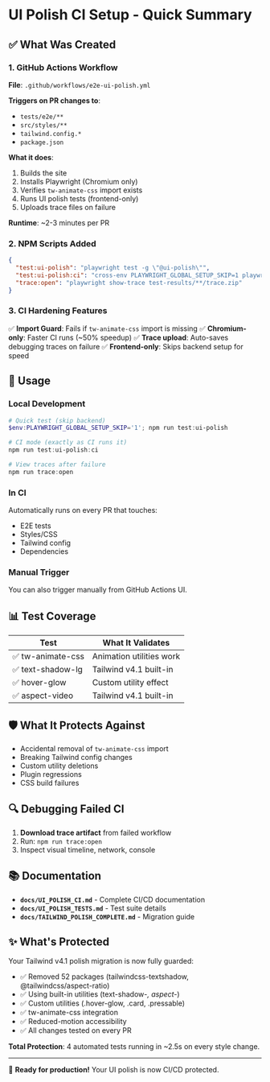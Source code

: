 # UI Polish CI Setup - Quick Summary

## ✅ What Was Created

### 1. GitHub Actions Workflow
**File**: `.github/workflows/e2e-ui-polish.yml`

**Triggers on PR changes to**:
- `tests/e2e/**`
- `src/styles/**`
- `tailwind.config.*`
- `package.json`

**What it does**:
1. Builds the site
2. Installs Playwright (Chromium only)
3. Verifies `tw-animate-css` import exists
4. Runs UI polish tests (frontend-only)
5. Uploads trace files on failure

**Runtime**: ~2-3 minutes per PR

### 2. NPM Scripts Added

```json
{
  "test:ui-polish": "playwright test -g \"@ui-polish\"",
  "test:ui-polish:ci": "cross-env PLAYWRIGHT_GLOBAL_SETUP_SKIP=1 playwright test -g \"@ui-polish\" --project=chromium",
  "trace:open": "playwright show-trace test-results/**/trace.zip"
}
```

### 3. CI Hardening Features

✅ **Import Guard**: Fails if `tw-animate-css` import is missing
✅ **Chromium-only**: Faster CI runs (~50% speedup)
✅ **Trace upload**: Auto-saves debugging traces on failure
✅ **Frontend-only**: Skips backend setup for speed

## 🚀 Usage

### Local Development

```powershell
# Quick test (skip backend)
$env:PLAYWRIGHT_GLOBAL_SETUP_SKIP='1'; npm run test:ui-polish

# CI mode (exactly as CI runs it)
npm run test:ui-polish:ci

# View traces after failure
npm run trace:open
```

### In CI

Automatically runs on every PR that touches:
- E2E tests
- Styles/CSS
- Tailwind config
- Dependencies

### Manual Trigger

You can also trigger manually from GitHub Actions UI.

## 📊 Test Coverage

| Test | What It Validates |
|------|-------------------|
| ✅ tw-animate-css | Animation utilities work |
| ✅ text-shadow-lg | Tailwind v4.1 built-in |
| ✅ hover-glow | Custom utility effect |
| ✅ aspect-video | Tailwind v4.1 built-in |

## 🛡️ What It Protects Against

- Accidental removal of `tw-animate-css` import
- Breaking Tailwind config changes
- Custom utility deletions
- Plugin regressions
- CSS build failures

## 🔍 Debugging Failed CI

1. **Download trace artifact** from failed workflow
2. Run: `npm run trace:open`
3. Inspect visual timeline, network, console

## 📚 Documentation

- **`docs/UI_POLISH_CI.md`** - Complete CI/CD documentation
- **`docs/UI_POLISH_TESTS.md`** - Test suite details
- **`docs/TAILWIND_POLISH_COMPLETE.md`** - Migration guide

## ✨ What's Protected

Your Tailwind v4.1 polish migration is now fully guarded:
- ✅ Removed 52 packages (tailwindcss-textshadow, @tailwindcss/aspect-ratio)
- ✅ Using built-in utilities (text-shadow-*, aspect-*)
- ✅ Custom utilities (.hover-glow, .card, .pressable)
- ✅ tw-animate-css integration
- ✅ Reduced-motion accessibility
- ✅ All changes tested on every PR

**Total Protection**: 4 automated tests running in ~2.5s on every style change.

---

🎉 **Ready for production!** Your UI polish is now CI/CD protected.
